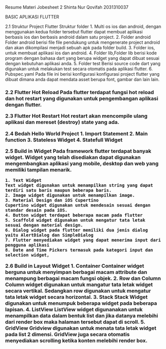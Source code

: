 Resume Materi Jobesheet 2
    Shinta Nur Qovifah
    2031310037


BASIC APLIKASI FLUTTER 

2.1 Struktur Project Flutter 
    Struktur folder
    1. Multi os ios dan android, dengan menggunakan kedua folder        tersebut flutter dapat membuat aplikasi berbasis
    ios dan berbasis android dalam satu project.
    2. Folder android
    Folder android berisi file file pendukung untuk mengenerate project android dan akan dikompilasi menjadi sebuah apk pada folder build.
    3. Folder ios, untuk membuat aplikasi ios dan android.
    4. Folder lib,Folder lib berisi kode program dengan bahasa dart yang berupa widget yang dapat dibuat sesuai dengan kebutuhan aplikasi anda.
    5. Folder test
    Berisi source code dart yang digunakan untuk melakukan test secara otomatis pada aplikasi flutter.
    6. Pubspec.yaml
    Pada file ini berisi konfigurasi konfigurasi project flutter yang dibuat dimana anda dapat mendata asset berupa font, gambar dan lain lain. <h3>


2.2 Flutter Hot Reload
    Pada flutter terdapat fungsi hot reload dan hot restart yang digunakan untuk pengembangan aplikasi dengan flutter.

2.3 Flutter Hot Restart
    Hot restart akan mencompile ulang aplikasi dan mereset (destroy) state yang ada.


2.4 Bedah Hello World Project 
    1. Import Statement 
    2. Main function
    3. Stateless Widget
    4. Statefull Widget 


2.5 Build in Widget
    Pada framework flutter terdapat banyak widget. Widget yang telah disediakan dapat digunakan mengembangkan aplikasi yang mobile, desktop dan web yang memiliki tampilan menarik.

    1. Text Widget
    Text widget digunakan untuk menampilkan string yang dapat terdiri satu baris maupun beberapa baris. 
    2. Image widget digunakan untuk menampilkan image. 
    3. Material Design dan iOS Cupertino
    Cupertino widget digunakan untuk mendesain sesuai dengan standar desain pada iOS. 
    4. Button widget terdapat beberapa macam pada flutter 
    5. Scaffold widget digunakan untuk mengatur tata letak sesuai dengan material design. 
    6. Dialog widget pada flutter memiliki dua jenis dialog yaitu AlertDialog dan SimpleDialog
    7. Flutter menyediakan widget yang dapat menerima input dari pengguna aplikasi 
    8. Date and Time Pickers termasuk pada kategori input dan selection widget,


2.6 Build in Layout Widget 
    1. Container
    Container widget berguna untuk menyimpan berbagai macam attribute dan menampung berbagai macam fungsi objek.
    2. Row dan Column
    Column widget digunakan untuk mangatur tata letak widget secara vertikal. Sedangkan row digunakan untuk mengatur tata letak widget secara horizontal.
    3. Stack
    Stack Widget digunakan untuk menumpuk beberapa widget pada beberapa lapisan. 
    4. ListView
    ListView widget digunanakan untuk menampilkan data dalam bentuk list dan jika datanya melebihi dari render box maka halaman tersebut dapat di scroll. 
    5. GridView
    Gridview digunakan untuk menata tata letak widget pada list 2 dimensi. GridView juga secara otomatis menyediakan scrolling ketika konten melebihi render box. 
